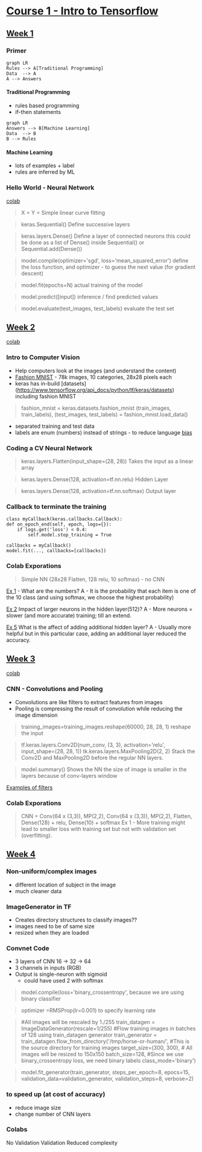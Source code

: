# [Course 1 - Intro to Tensorflow](https://www.coursera.org/learn/introduction-tensorflow/home/welcome)

## [Week 1](https://www.coursera.org/learn/introduction-tensorflow/home/week/1)

### Primer
```mermaid
graph LR
Rules --> A[Traditional Programming]
Data  --> A
A --> Answers
```
#### Traditional Programming
- rules based programming
- if-then statements

```mermaid
graph LR
Answers --> B[Machine Learning]
Data  --> B
B --> Rules
```
#### Machine Learning
- lots of examples + label
- rules are inferred by ML

### Hello World - Neural Network
[colab](https://github.com/lmoroney/dlaicourse/blob/master/Course%201%20-%20Part%202%20-%20Lesson%202%20-%20Notebook.ipynb)

> X = 
> Y = 
Simple linear curve fitting  

> keras.Sequential()
Define successive layers

> keras.layers.Dense()
Define a layer of connected neurons 
this could be done as a list of Dense() inside Sequential() or Sequential.add(Dense())

> model.compile(optimizer='sgd', loss='mean_squared_error')
define the loss function, and optimizer - to guess the next value (for gradient descent)

> model.fit(epochs=N)
actual training of the model

> model.predict([input])
inference / find predicted values

> model.evaluate(test_images, test_labels)
evaluate the test set


## [Week 2](https://www.coursera.org/learn/introduction-tensorflow/home/week/2)

[colab](https://github.com/lmoroney/dlaicourse/blob/master/Course%201%20-%20Part%204%20-%20Lesson%202%20-%20Notebook.ipynb)

### Intro to Computer Vision
- Help computers look at the images (and understand the content)
- [Fashion MNIST](https://github.com/zalandoresearch/fashion-mnist) -  78k images, 10 categories, 28x28 pixels each
- keras has in-build [datasets] (https://www.tensorflow.org/api_docs/python/tf/keras/datasets) including fashion MNIST

> fashion_mnist = keras.datasets.fashion_mnist
> (train_images, train_labels), (test_images, test_labels) = fashion_mnist.load_data()

- separated training and test data
- labels are enum (numbers) instead of strings - to reduce language [bias](https://developers.google.com/machine-learning/fairness-overview/)

### Coding a CV Neural Network
> keras.layers.Flatten(input_shape=(28, 28))
Takes the input as a linear array

> keras.layers.Dense(128, activation=tf.nn.relu)
Hidden Layer

 > keras.layers.Dense(128, activation=tf.nn.softmax)
> Output layer

### Callback to terminate the training
```
class myCallback(keras.callbacks.Callback):
def on_epoch_end(self, epoch, logs={}):
    if logs.get('loss') < 0.4:
        self.model.stop_training = True

callbacks = myCallback()
model.fit(..., callbacks=[callbacks])
```
### Colab Exporations
> Simple NN (28x28 Flatten, 128 relu, 10 softmax) - no CNN

[Ex 1](https://colab.research.google.com/github/lmoroney/dlaicourse/blob/master/Course%201%20-%20Part%204%20-%20Lesson%202%20-%20Notebook.ipynb#scrollTo=rquQqIx4AaGR) - What are the numbers?
A - It is the probability that each item is one of the 10 class (and using softmax, we choose the highest probability)

[Ex 2](https://colab.research.google.com/github/lmoroney/dlaicourse/blob/master/Course%201%20-%20Part%204%20-%20Lesson%202%20-%20Notebook.ipynb#scrollTo=OgQSIfDSOWv6) Impact of larger neurons in the hidden layer(512)?
A - More neurons = slower (and more accurate) training; till an extend.

[Ex 5](https://colab.research.google.com/github/lmoroney/dlaicourse/blob/master/Course%201%20-%20Part%204%20-%20Lesson%202%20-%20Notebook.ipynb#scrollTo=-0lF5MuvSuZF) What is the affect of adding additional hidden layer?
A - Usually more helpful but in this particular case, adding an additional layer reduced the accuracy.

## [Week 3](https://www.coursera.org/learn/introduction-tensorflow/home/week/3)

[colab](https://colab.sandbox.google.com/github/lmoroney/dlaicourse/blob/master/Course%201%20-%20Part%206%20-%20Lesson%202%20-%20Notebook.ipynb)

### CNN - Convolutions and Pooling
- Convolutions are like filters to extract features from images
- Pooling is compressing the result of convolution while reducing the image dimension

> training_images=training_images.reshape(60000, 28, 28, 1)
reshape the input

> tf.keras.layers.Conv2D(num_conv, (3, 3), activation='relu', input_shape=(28, 28, 1))
> tk.keras.layers.MaxPooling2D(2, 2)
Stack the Conv2D and MaxPooling2D before the regular NN layers.

> model.summary()
Shows the NN
the size of image is smaller in the layers because of conv-layers window

[Examples of filters](https://lodev.org/cgtutor/filtering.html)

 ### Colab Exporations
> CNN = Conv(64 x (3,3)), MP(2,2), Conv(64 x (3,3)), MP(2,2),  Flatten, Dense(128) + relu, Dense(10) + softmax
Ex 1 - More training might lead to smaller loss with training set but not with validation set (overfitting).

## [Week 4](https://www.coursera.org/learn/introduction-tensorflow/home/week/4)

### Non-uniform/complex images
- different location of subject in the image
- much cleaner data

### ImageGenerator in TF
- Creates directory structures to classify images??
- images need to be of same size
- resized when they are loaded

### Convnet Code
- 3 layers of CNN 16 -> 32 -> 64 
- 3 channels in inputs (RGB)
- Output is single-neuron with sigmoid
	- could have used 2 with softmax

> model.compile(loss='binary_crossentropy',
because we are using binary classifier

> optimizer =RMSProp(lr=0.001)
> to specify learning rate

> #All images will be rescaled by 1./255
> train_datagen = ImageDataGenerator(rescale=1/255)
> #Flow training images in batches of 128 using train_datagen generator
> train_generator = train_datagen.flow_from_directory('/tmp/horse-or-human/', 
> #This is the source directory for training images
> target_size=(300, 300), # All images will be resized to 150x150
> batch_size=128,
> #Since we use binary_crossentropy loss, we need binary labels
> class_mode='binary')

> model.fit_generator(train_generator, 
> steps_per_epoch=8,
> epocs=15,
> validation_data=validation_generator,
> validation_steps=8,
> verbose=2)

### to speed up (at cost of accuracy)
- reduce image size
- change number of CNN layers

### Colabs
No Validation
Validation
Reduced complexity
<!--stackedit_data:
eyJoaXN0b3J5IjpbLTE5NTU2NDY5MzMsOTc3MTA2MDU1LDEyNj
k1NDU3NjksMTI4NzQ1NTY0LC0xMzc1MDMyMTEyLDExMjQwNDQw
NzEsLTE0MTEyODgwNTUsOTMxODE0MDUsMjAxNTUxNDk0MCwxMj
UxMjI3NzQ0LC02NTEyMzM2MywxMjQwNTUxNTcsLTUwMTExNjA4
LC01OTAyODg4NDEsMjQ0MzIxNzQ2LC0xMTMxNjQxOTg0LDgyMj
g5MjUzMCwtNTU3MjU5MDczLDc5Njk2MTUyMiwtMTEwMTk2MjEx
Nl19
-->